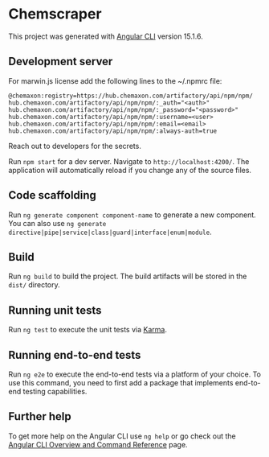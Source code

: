 # Chemscraper

This project was generated with [Angular CLI](https://github.com/angular/angular-cli) version 15.1.6.

## Development server

For marwin.js license add the following lines to the ~/.npmrc file:
```
@chemaxon:registry=https://hub.chemaxon.com/artifactory/api/npm/npm/
hub.chemaxon.com/artifactory/api/npm/npm/:_auth="<auth>"
hub.chemaxon.com/artifactory/api/npm/npm/:_password="<password>"
hub.chemaxon.com/artifactory/api/npm/npm/:username=<user>
hub.chemaxon.com/artifactory/api/npm/npm/:email=<email>
hub.chemaxon.com/artifactory/api/npm/npm/:always-auth=true
```

Reach out to developers for the secrets.

Run `npm start` for a dev server. Navigate to `http://localhost:4200/`. The application will automatically reload if you change any of the source files.

## Code scaffolding

Run `ng generate component component-name` to generate a new component. You can also use `ng generate directive|pipe|service|class|guard|interface|enum|module`.

## Build

Run `ng build` to build the project. The build artifacts will be stored in the `dist/` directory.

## Running unit tests

Run `ng test` to execute the unit tests via [Karma](https://karma-runner.github.io).

## Running end-to-end tests

Run `ng e2e` to execute the end-to-end tests via a platform of your choice. To use this command, you need to first add a package that implements end-to-end testing capabilities.

## Further help

To get more help on the Angular CLI use `ng help` or go check out the [Angular CLI Overview and Command Reference](https://angular.io/cli) page.
